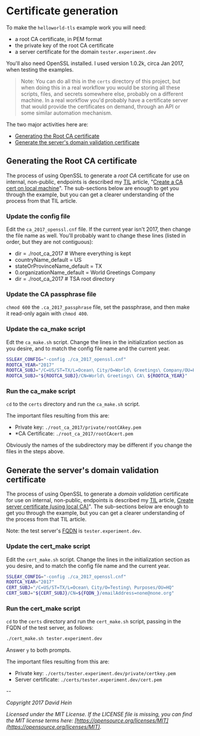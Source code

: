 # Certificate generation

To make the `helloworld-tls` example work you will need:

* a root CA certificate, in PEM format
* the private key of the root CA certificate
* a server certificate for the domain `tester.experiment.dev`

You'll also need OpenSSL installed. I used version 1.0.2k, circa Jan 2017, when testing the examples.

>Note: You can do all this in the `certs` directory of this project, but when doing this in a real workflow you would be storing all these scripts, files, and secrets somewhere else, probably on a different machine. In a real workflow you'd probably have a certificate server that would provide the certificates on demand, through an API or some similar automation mechanism.

The two major activities here are:

* [Generating the Root CA certificate](#generating-the-root-ca-certificate)
* [Generate the server's domain validation certificate](#generating-the-servers-domain-validation-certificate)

## Generating the Root CA certificate

The process of using OpenSSL to generate a _root CA_ certificate for use on internal, non-public, endpoints is described my [TIL][TIL] article, "[Create a CA cert on local machine][rootCATIL]". The sub-sections below are enough to get you through the example, but you can get a clearer understanding of the process from that TIL article.

[TIL]: https://github.com/JeNeSuisPasDave/til/blob/master/README.md
[rootCATIL]: https://github.com/JeNeSuisPasDave/til/blob/master/tls/create-local-ca-cert.md

### Update the config file

Edit the `ca_2017_openssl.cnf` file. If the current year isn't 2017, then change the file name as well. You'll probably want to change these lines (listed in order, but they are not contiguous):

* dir = ./root_ca_2017        # Where everything is kept
* countryName_default = US
* stateOrProvinceName_default = TX
* 0.organizationName_default = World Greetings Company
* dir = ./root_ca_2017        # TSA root directory

### Update the CA passphrase file

`chmod 600` the `.ca_2017_passphrase` file, set the passphrase, and then make it read-only again with `chmod 400`.

### Update the ca_make script

Edt the `ca_make.sh` script. Change the lines in the initialization section as you desire, and to match the config file name and the current year.

```bash
SSLEAY_CONFIG="-config ./ca_2017_openssl.cnf"
ROOTCA_YEAR="2017"
ROOTCA_SUBJ="/C=US/ST=TX/L=Ocean\ City/O=World\ Greetings\ Company/OU=HQ"
ROOTCA_SUBJ="${ROOTCA_SUBJ}/CN=World\ Greetings\ CA\ ${ROOTCA_YEAR}"
```

### Run the ca_make script

`cd` to the `certs` directory and run the `ca_make.sh` script.

The important files resulting from this are:

* Private key: `./root_ca_2017/private/rootCAkey.pem`
* *CA Certificate: `./root_ca_2017/rootCAcert.pem`

Obviously the names of the subdirectory may be different if you change the files in the steps above.

## Generate the server's domain validation certificate

The process of using OpenSSL to generate a _domain validation_ certificate for use on internal, non-public, endpoints is described my [TIL][TIL] article, [Create server certificate (using local CA)][dvCertTIL]". The sub-sections below are enough to get you through the example, but you can get a clearer understanding of the process from that TIL article.

[dvCertTIL]: https://github.com/JeNeSuisPasDave/til/blob/master/tls/create-server-cert-using-local-ca-cert.md

Note: the test server's [FQDN][fqdn] is `tester.experiment.dev`.

[fqdn]: https://en.wikipedia.org/wiki/Fully_qualified_domain_name

### Update the cert_make script

Edit the `cert_make.sh` script. Change the lines in the initialization section as you desire, and to match the config file name and the current year.

```bash
SSLEAY_CONFIG="-config ./ca_2017_openssl.cnf"
ROOTCA_YEAR="2017"
CERT_SUBJ="/C=US/ST=TX/L=Ocean\ City/O=Testing\ Purposes/OU=HQ"
CERT_SUBJ="${CERT_SUBJ}/CN=${FQDN_}/emailAddress=none@none.org"
```
### Run the cert_make script

`cd` to the `certs` directory and run the `cert_make.sh` script, passing in the FQDN of the test server, as follows:

```bash
./cert_make.sh tester.experiment.dev
```

Answer `y` to both prompts.

The important files resulting from this are:

* Private key: `./certs/tester.experiment.dev/private/certkey.pem`
* Server certificate: `./certs/tester.experiment.dev/cert.pem`

--

_Copyright 2017 David Hein_

_Licensed under the MIT License. If the LICENSE file is missing, you can find the MIT license terms here: [https://opensource.org/licenses/MIT](https://opensource.org/licenses/MIT)._
